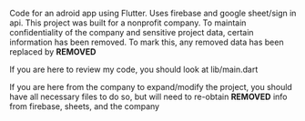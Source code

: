Code for an adroid app using Flutter. Uses firebase and google sheet/sign in api. This project was built for a nonprofit company. To maintain confidentiality of the company and sensitive project data, certain information has been removed. To mark this, any removed data has been replaced by __REMOVED__

If you are here to review my code, you should look at lib/main.dart

If you are here from the company to expand/modify the project, you should have all necessary files to do so, but will need to re-obtain __REMOVED__ info from firebase, sheets, and the company
